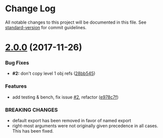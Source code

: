 # Change Log

All notable changes to this project will be documented in this file. See [standard-version](https://github.com/conventional-changelog/standard-version) for commit guidelines.

<a name="2.0.0"></a>
# [2.0.0](https://github.com/alexsasharegan/vue-functional-data-merge/compare/v1.0.7...v2.0.0) (2017-11-26)


### Bug Fixes

* **#2:** don't copy level 1 obj refs ([28bb545](https://github.com/alexsasharegan/vue-functional-data-merge/commit/28bb545))


### Features

* add testing & bench, fix issue [#2](https://github.com/alexsasharegan/vue-functional-data-merge/issues/2), refactor ([e978c7f](https://github.com/alexsasharegan/vue-functional-data-merge/commit/e978c7f))


### BREAKING CHANGES

* default export has been removed in favor of named export
* right-most arguments were not originally given precedence in all cases. This has been fixed.
